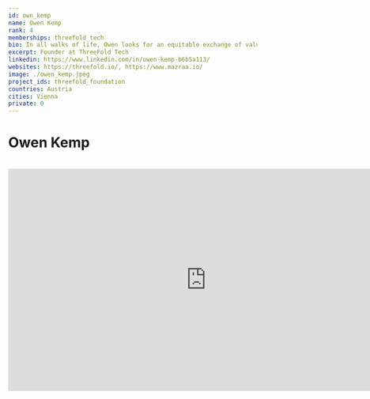 ```yaml
---
id: own_kemp
name: Owen Kemp
rank: 4
memberships: threefold_tech
bio: In all walks of life, Owen looks for an equitable exchange of value and believes in doing everything in a socially responsible way. He loves working with diverse teams as they best represent our amazing planet. Emerging markets have been his passion and his profession. he has travelled to almost 150 countries helping local teams to flourish. Once described as an optimist and anarchist. he has humour and enjoys doing things in an unconventional way.
excerpt: Founder at ThreeFold Tech
linkedin: https://www.linkedin.com/in/owen-kemp-b6b5a113/
websites: https://threefold.io/, https://www.mazraa.io/
image: ./owen_kemp.jpeg
project_ids: threefold_foundation
countries: Austria
cities: Vienna
private: 0
---
```

# Owen Kemp

<BR>

<iframe src="https://player.vimeo.com/video/413145439" width="800" height="450" frameborder="0" allow="autoplay; fullscreen" allowfullscreen></iframe>

<BR>



